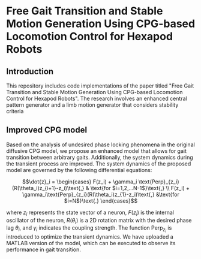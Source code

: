 
# Free Gait Transition and Stable Motion Generation Using CPG-based Locomotion Control for Hexapod Robots
## Introduction
This repository includes code implementations of the paper titled "Free Gait Transition and Stable Motion Generation Using CPG-based Locomotion Control for Hexapod Robots". The research involves an enhanced central pattern generator and a limb motion generator that considers stability criteria

## Improved CPG model
Based on the analysis of undesired phase locking phenomena in the original diffusive CPG model, we propose an enhanced model that allows for gait transition between arbitrary gaits. Additionally, the system dynamics during the transient process are improved. The system dynamics of the proposed model are governed by the following differential equations:

```math
\dot{z}_i = \begin{cases}
    F(z_i) + \gamma_i \text{Perp}_{z_i} (R(\theta_i)z_{i+1}-z_i)\text{,}  & \text{for $i=1,2,...N-1$}\text{,} \\ 
    F(z_i) + \gamma_i\text{Perp}_{z_i}(R(\theta_i)z_{1}-z_i)\text{,}      &\text{for $i=N$}\text{.}
\end{cases}
```
where $z_i$ represents the state vector of a neuron, $F(z_i)$ is the internal oscillator of the neuron, $R(\theta_i)$ is a 2D rotation matrix with the desired phase lag $\theta_i$, and $\gamma_i$ indicates the coupling strength. The function $\text{Perp}_{z_i}$ is introduced to optimize the transient dynamics. We have uploaded a MATLAB version of the model, which can be executed to observe its performance in gait transition.
